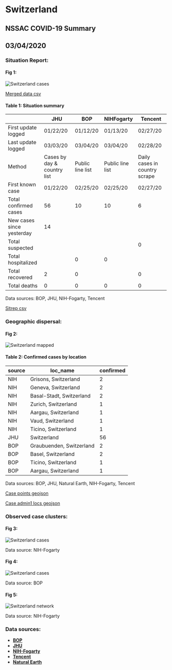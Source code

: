# Switzerland
## NSSAC COVID-19 Summary
## 03/04/2020



### Situation Report:
#### Fig 1:
![Switzerland cases](../merged_histories/Switzerland_merged_histories.png)

[Merged data csv](https://github.com/SchlittDataSci/SchlittDataSci.github.io/blob/master/data/tables/Switzerland_merged_daily.csv)

#### Table 1: Situation summary


|                           | JHU                         | BOP              | NIHFogarty       | Tencent                       |
|---------------------------|-----------------------------|------------------|------------------|-------------------------------|
| First update logged       | 01/22/20                    | 01/12/20         | 01/13/20         | 02/27/20                      |
| Last update logged        | 03/03/20                    | 03/04/20         | 03/04/20         | 02/28/20                      |
| Method                    | Cases by day & country list | Public line list | Public line list | Daily cases in country scrape |
| First known case          | 01/22/20                    | 02/25/20         | 02/25/20         | 02/27/20                      |
| Total confirmed cases     | 56                          | 10               | 10               | 6                             |
| New cases since yesterday | 14                          |                  |                  |                               |
| Total suspected           |                             |                  |                  | 0                             |
| Total hospitalized        |                             | 0                | 0                |                               |
| Total recovered           | 2                           | 0                |                  | 0                             |
| Total deaths              | 0                           | 0                | 0                | 0                             |

Data sources: BOP, JHU, NIH-Fogarty, Tencent


[Sitrep csv](https://github.com/SchlittDataSci/SchlittDataSci.github.io/blob/master/data/tables/Switzerland_sitrep.csv)

### Geographic dispersal:
#### Fig 2:
![Switzerland mapped](../case_locs/Switzerland_case_locs.png)

#### Table 2: Confirmed cases by location


| source   | loc_name                 |   confirmed |
|----------|--------------------------|-------------|
| NIH      | Grisons, Switzerland     |           2 |
| NIH      | Geneva, Switzerland      |           2 |
| NIH      | Basal-Stadt, Switzerland |           2 |
| NIH      | Zurich, Switzerland      |           1 |
| NIH      | Aargau, Switzerland      |           1 |
| NIH      | Vaud, Switzerland        |           1 |
| NIH      | Ticino, Switzerland      |           1 |
| JHU      | Switzerland              |          56 |
| BOP      | Graubuenden, Switzerland |           2 |
| BOP      | Basel, Switzerland       |           2 |
| BOP      | Ticino, Switzerland      |           1 |
| BOP      | Aargau, Switzerland      |           1 |

Data sources: BOP, JHU, Natural Earth, NIH-Fogarty, Tencent


[Case points geojson](https://github.com/SchlittDataSci/SchlittDataSci.github.io/blob/master/data/shapes/Switzerland_case_locs.geojson)

[Case admin1 locs geojson](https://github.com/SchlittDataSci/SchlittDataSci.github.io/blob/master/data/shapes/Switzerland_admin1_locs.geojson)

### Observed case clusters:
#### Fig 3:
![Switzerland cases](../cluster_analysis/Switzerland_imported_cases_NIHFogarty.png)



Data source: NIH-Fogarty


#### Fig 4:
![Switzerland cases](../cluster_analysis/Switzerland_imported_cases_BOP.png)



Data source: BOP


#### Fig 5:
![Switzerland network](../autochthonous_networks/Switzerland_network.png)



Data source: NIH-Fogarty


### Data sources:
* **[BOP](https://github.com/beoutbreakprepared/nCoV2019)**
* **[JHU](https://github.com/CSSEGISandData/COVID-19)** 
* **[NIH-Fogarty](https://docs.google.com/spreadsheets/d/1jS24DjSPVWa4iuxuD4OAXrE3QeI8c9BC1hSlqr-NMiU/edit#gid=1187587451)** 
* **[Tencent](https://news.qq.com/zt2020/page/feiyan.htm)**
* **[Natural Earth](https://www.naturalearthdata.com/forums/forum/natural-earth-map-data/cultural-vectors/admin-1-states-provinces-and-their-boundaries/)**

<!-- Global site tag (gtag.js) - Google Analytics -->
<script async src="https://www.googletagmanager.com/gtag/js?id=UA-158816269-1"></script>
<script>
  window.dataLayer = window.dataLayer || [];
  function gtag(){dataLayer.push(arguments);}
  gtag('js', new Date());

  gtag('config', 'UA-158816269-1');
</script>